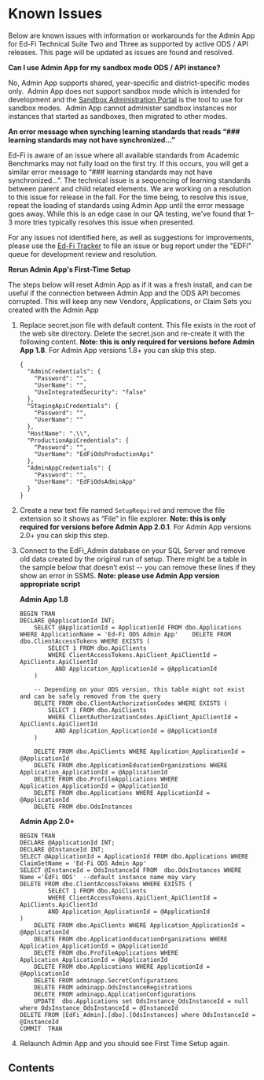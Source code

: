 # Known Issues

Below are known issues with information or workarounds for the Admin App for Ed-Fi Technical Suite Two and Three as supported by active ODS / API releases. This page will be updated as issues are found and resolved.

**Can I use Admin App for my sandbox mode ODS / API instance?**

No, Admin App supports shared, year-specific and district-specific modes only.  Admin App does not support sandbox mode which is intended for development and the [Sandbox Administration Portal](https://edfi.atlassian.net/wiki/display/ODSAPIS3V520/Using+the+Sandbox+Administration+Portal) is the tool to use for sandbox modes.  Admin App cannot administer sandbox instances nor instances that started as sandboxes, then migrated to other modes.

**An error message when synching learning standards that reads “### learning standards may not have synchronized…”**

Ed-Fi is aware of an issue where all available standards from Academic Benchmarks may not fully load on the first try. If this occurs, you will get a similar error message to “### learning standards may not have synchronized…”. The technical issue is a sequencing of learning standards between parent and child related elements. We are working on a resolution to this issue for release in the fall. For the time being, to resolve this issue, repeat the loading of standards using Admin App until the error message goes away. While this is an edge case in our QA testing, we've found that 1–3 more tries typically resolves this issue when presented.

For any issues not identified here, as well as suggestions for improvements, please use the [Ed-Fi Tracker](https://tracker.ed-fi.org) to file an issue or bug report under the "EDFI" queue for development review and resolution.

  

**Rerun Admin App's First-Time Setup**

The steps below will reset Admin App as if it was a fresh install, and can be useful if the connection between Admin App and the ODS API becomes corrupted. This will keep any new Vendors, Applications, or Claim Sets you created with the Admin App

1.  Replace secret.json file with default content. This file exists in the root of the web site directory. Delete the secret.json and re-create it with the following content. **Note: this is only required for versions before Admin App 1.8**. For Admin App versions 1.8+ you can skip this step.
    
    ```
    {
      "AdminCredentials": {
        "Password": "",
        "UserName": "",
        "UseIntegratedSecurity": "false"
      },
      "StagingApiCredentials": {
        "Password": "",
        "UserName": ""
      },
      "HostName": ".\\",
      "ProductionApiCredentials": {
        "Password": "",
        "UserName": "EdFiOdsProductionApi"
      },
      "AdminAppCredentials": {
        "Password": "",
        "UserName": "EdFiOdsAdminApp"
      }
    }
    ```
    
2.  Create a new text file named `SetupRequired` and remove the file extension so it shows as “File” in file explorer. **Note: this is only required for versions before Admin App 2.0.1**. For Admin App versions 2.0+ you can skip this step.
3.  Connect to the EdFi\_Admin database on your SQL Server and remove old data created by the original run of setup. There might be a table in the sample below that doesn’t exist -- you can remove these lines if they show an error in SSMS. **Note: please use Admin App version appropriate script**  
    
    **Admin App 1.8**
    
    ```
    BEGIN TRAN    
    DECLARE @ApplicationId INT;
        SELECT @ApplicationId = ApplicationId FROM dbo.Applications WHERE ApplicationName = 'Ed-Fi ODS Admin App'    DELETE FROM dbo.ClientAccessTokens WHERE EXISTS (
            SELECT 1 FROM dbo.ApiClients
            WHERE ClientAccessTokens.ApiClient_ApiClientId = ApiClients.ApiClientId
              AND Application_ApplicationId = @ApplicationId
        )
    
        -- Depending on your ODS version, this table might not exist and can be safely removed from the query
        DELETE FROM dbo.ClientAuthorizationCodes WHERE EXISTS (
            SELECT 1 FROM dbo.ApiClients
            WHERE ClientAuthorizationCodes.ApiClient_ApiClientId = ApiClients.ApiClientId
              AND Application_ApplicationId = @ApplicationId
        )
    
        DELETE FROM dbo.ApiClients WHERE Application_ApplicationId = @ApplicationId
        DELETE FROM dbo.ApplicationEducationOrganizations WHERE Application_ApplicationId = @ApplicationId
        DELETE FROM dbo.ProfileApplications WHERE Application_ApplicationId = @ApplicationId
        DELETE FROM dbo.Applications WHERE ApplicationId = @ApplicationId
        DELETE FROM dbo.OdsInstances
    
    ```
    
    **Admin App 2.0+**
    
    ```
    BEGIN TRAN   
    DECLARE @ApplicationId INT;
    DECLARE @InstanceId INT;
    SELECT @ApplicationId = ApplicationId FROM dbo.Applications WHERE ClaimSetName = 'Ed-Fi ODS Admin App'
    SELECT @InstanceId = OdsInstanceId FROM  dbo.OdsInstances WHERE Name ='EdFi ODS'  --default instance name may vary 
    DELETE FROM dbo.ClientAccessTokens WHERE EXISTS (
            SELECT 1 FROM dbo.ApiClients
            WHERE ClientAccessTokens.ApiClient_ApiClientId = ApiClients.ApiClientId
            AND Application_ApplicationId = @ApplicationId
    )  
        DELETE FROM dbo.ApiClients WHERE Application_ApplicationId = @ApplicationId
        DELETE FROM dbo.ApplicationEducationOrganizations WHERE Application_ApplicationId = @ApplicationId
        DELETE FROM dbo.ProfileApplications WHERE Application_ApplicationId = @ApplicationId
        DELETE FROM dbo.Applications WHERE ApplicationId = @ApplicationId   
        DELETE FROM adminapp.SecretConfigurations
    	DELETE FROM adminapp.OdsInstanceRegistrations
    	DELETE FROM adminapp.ApplicationConfigurations
    	UPDATE  dbo.Applications set OdsInstance_OdsInstanceId = null where OdsInstance_OdsInstanceId = @InstanceId
    DELETE FROM [EdFi_Admin].[dbo].[OdsInstances] where OdsInstanceId = @InstanceId
    COMMIT  TRAN
    
    ```
    
4.  Relaunch Admin App and you should see First Time Setup again.
    

## Contents